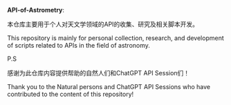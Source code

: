 **API-of-Astrometry**:

本仓库主要用于个人对天文学领域的API的收集、研究及相关脚本开发。

This repository is mainly for personal collection, research, and development of scripts related to APIs in the field of astronomy.


P.S

  感谢为此仓库内容提供帮助的自然人们和ChatGPT API Session们！
  
  Thank you to the Natural persons and ChatGPT API Sessions who have contributed to the content of this repository!
